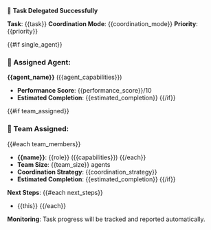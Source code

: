 🎯 **Task Delegated Successfully**

**Task**: {{task}}
**Coordination Mode**: {{coordination_mode}}
**Priority**: {{priority}}

{{#if single_agent}}
### 👤 Assigned Agent:
**{{agent_name}}** ({{agent_capabilities}})
- **Performance Score**: {{performance_score}}/10
- **Estimated Completion**: {{estimated_completion}}
{{/if}}

{{#if team_assigned}}
### 👥 Team Assigned:
{{#each team_members}}
- **{{name}}**: {{role}} ({{capabilities}})
{{/each}}
- **Team Size**: {{team_size}} agents
- **Coordination Strategy**: {{coordination_strategy}}
- **Estimated Completion**: {{estimated_completion}}
{{/if}}

**Next Steps**:
{{#each next_steps}}
- {{this}}
{{/each}}

**Monitoring**: Task progress will be tracked and reported automatically.
